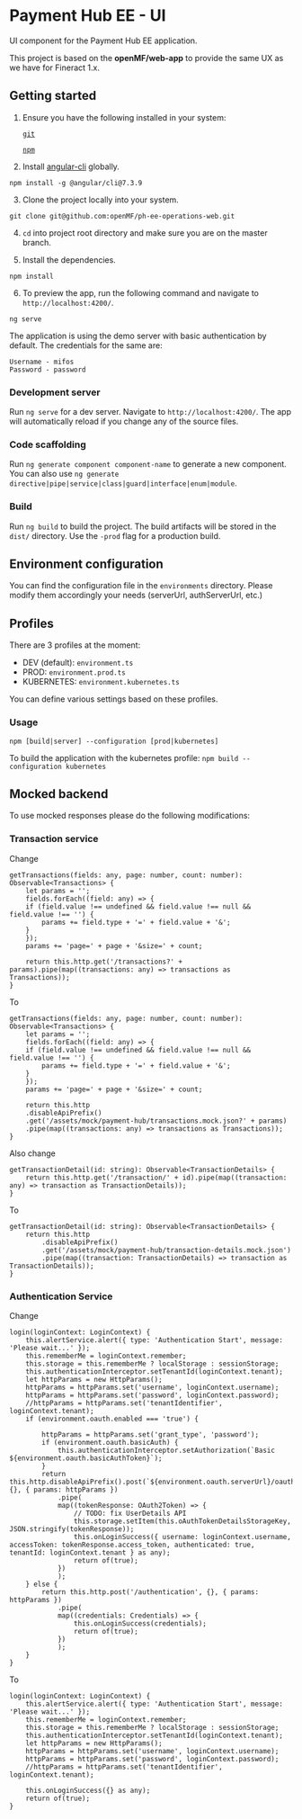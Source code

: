 # Payment Hub EE - UI

UI component for the Payment Hub EE application.

This project is based on the **openMF/web-app** to provide the same UX as we have for Fineract 1.x.

## Getting started

1. Ensure you have the following installed in your system:

    [`git`](https://git-scm.com/downloads)

    [`npm`](https://nodejs.org/en/download/)

2. Install [angular-cli](https://github.com/angular/angular-cli) globally.
```
npm install -g @angular/cli@7.3.9
```

3. Clone the project locally into your system.
```
git clone git@github.com:openMF/ph-ee-operations-web.git
```

4. `cd` into project root directory and make sure you are on the master branch.

5. Install the dependencies.
```
npm install
```

6. To preview the app, run the following command and navigate to `http://localhost:4200/`.
```
ng serve
```

The application is using the demo server with basic authentication by default. The credentials for the same are:
 
    Username - mifos
    Password - password


### Development server

Run `ng serve` for a dev server. Navigate to `http://localhost:4200/`. The app will automatically reload if you change any of the source files.

### Code scaffolding

Run `ng generate component component-name` to generate a new component. You can also use
`ng generate directive|pipe|service|class|guard|interface|enum|module`.

### Build

Run `ng build` to build the project. The build artifacts will be stored in the `dist/` directory. Use the `-prod` flag for a production build.


## Environment configuration

You can find the configuration file in the `environments` directory.
Please modify them accordingly your needs (serverUrl, authServerUrl, etc.)

## Profiles

There are 3 profiles at the moment:
- DEV (default): `environment.ts` 
- PROD: `environment.prod.ts`
- KUBERNETES: `environment.kubernetes.ts`

You can define various settings based on these profiles.

### Usage

`npm [build|server] --configuration [prod|kubernetes]`

To build the application with the kubernetes profile: `npm build --configuration kubernetes`

## Mocked backend

To use mocked responses please do the following modifications:


### Transaction service
Change

    getTransactions(fields: any, page: number, count: number): Observable<Transactions> {
        let params = '';
        fields.forEach((field: any) => {
        if (field.value !== undefined && field.value !== null && field.value !== '') {
            params += field.type + '=' + field.value + '&';
        }
        });
        params += 'page=' + page + '&size=' + count;

        return this.http.get('/transactions?' + params).pipe(map((transactions: any) => transactions as Transactions));
    }

To

    getTransactions(fields: any, page: number, count: number): Observable<Transactions> {
        let params = '';
        fields.forEach((field: any) => {
        if (field.value !== undefined && field.value !== null && field.value !== '') {
            params += field.type + '=' + field.value + '&';
        }
        });
        params += 'page=' + page + '&size=' + count;
        
        return this.http
        .disableApiPrefix()
        .get('/assets/mock/payment-hub/transactions.mock.json?' + params)
        .pipe(map((transactions: any) => transactions as Transactions));
    }


  Also change

    getTransactionDetail(id: string): Observable<TransactionDetails> {
        return this.http.get('/transaction/' + id).pipe(map((transaction: any) => transaction as TransactionDetails));
    }

To

    getTransactionDetail(id: string): Observable<TransactionDetails> {
        return this.http
            .disableApiPrefix()
            .get('/assets/mock/payment-hub/transaction-details.mock.json')
            .pipe(map((transaction: TransactionDetails) => transaction as TransactionDetails));
    }

### Authentication Service

Change

    login(loginContext: LoginContext) {
        this.alertService.alert({ type: 'Authentication Start', message: 'Please wait...' });
        this.rememberMe = loginContext.remember;
        this.storage = this.rememberMe ? localStorage : sessionStorage;
        this.authenticationInterceptor.setTenantId(loginContext.tenant);
        let httpParams = new HttpParams();
        httpParams = httpParams.set('username', loginContext.username);
        httpParams = httpParams.set('password', loginContext.password);
        //httpParams = httpParams.set('tenantIdentifier', loginContext.tenant);
        if (environment.oauth.enabled === 'true') {

            httpParams = httpParams.set('grant_type', 'password');
            if (environment.oauth.basicAuth) {
                this.authenticationInterceptor.setAuthorization(`Basic ${environment.oauth.basicAuthToken}`);
            }
            return this.http.disableApiPrefix().post(`${environment.oauth.serverUrl}/oauth/token`, {}, { params: httpParams })
                .pipe(
                map((tokenResponse: OAuth2Token) => {
                    // TODO: fix UserDetails API
                    this.storage.setItem(this.oAuthTokenDetailsStorageKey, JSON.stringify(tokenResponse));
                    this.onLoginSuccess({ username: loginContext.username, accessToken: tokenResponse.access_token, authenticated: true, tenantId: loginContext.tenant } as any);
                    return of(true);
                })
                );
        } else {
            return this.http.post('/authentication', {}, { params: httpParams })
                .pipe(
                map((credentials: Credentials) => {
                    this.onLoginSuccess(credentials);
                    return of(true);
                })
                );
        }
    }

To

   
    login(loginContext: LoginContext) {
        this.alertService.alert({ type: 'Authentication Start', message: 'Please wait...' });
        this.rememberMe = loginContext.remember;
        this.storage = this.rememberMe ? localStorage : sessionStorage;
        this.authenticationInterceptor.setTenantId(loginContext.tenant);
        let httpParams = new HttpParams();
        httpParams = httpParams.set('username', loginContext.username);
        httpParams = httpParams.set('password', loginContext.password);
        //httpParams = httpParams.set('tenantIdentifier', loginContext.tenant);
       
        this.onLoginSuccess({} as any);
        return of(true);
    }